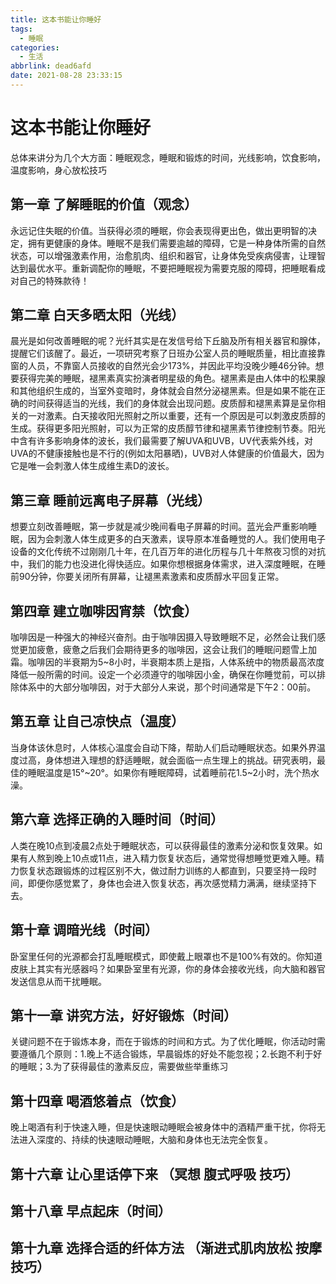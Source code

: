 ```yaml
---
title: 这本书能让你睡好
tags:
  - 睡眠
categories:
  - 生活
abbrlink: dead6afd
date: 2021-08-28 23:33:15
---
```


# 这本书能让你睡好

总体来讲分为几个大方面：睡眠观念，睡眠和锻炼的时间，光线影响，饮食影响，温度影响，身心放松技巧

## 第一章 了解睡眠的价值（观念）

永远记住失眠的价值。当获得必须的睡眠，你会表现得更出色，做出更明智的决定，拥有更健康的身体。睡眠不是我们需要逾越的障碍，它是一种身体所需的自然状态，可以增强激素作用，治愈肌肉、组织和器官，让身体免受疾病侵害，让理智达到最优水平。重新调配你的睡眠，不要把睡眠视为需要克服的障碍，把睡眠看成对自己的特殊款待！

## 第二章 白天多晒太阳（光线）

晨光是如何改善睡眠的呢？光纤其实是在发信号给下丘脑及所有相关器官和腺体，提醒它们该醒了。最近，一项研究考察了日班办公室人员的睡眠质量，相比直接靠窗的人员，不靠窗人员接收的自然光会少173%，并因此平均没晚少睡46分钟。想要获得完美的睡眠，褪黑素真实扮演者明星级的角色。褪黑素是由人体中的松果腺和其他组织生成的，当室外变暗时，身体就会自然分泌褪黑素。但是如果不能在正确的时间获得适当的光线，我们的身体就会出现问题。皮质醇和褪黑素算是呈你相关的一对激素。白天接收阳光照射之所以重要，还有一个原因是可以刺激皮质醇的生成。获得更多阳光照射，可以为正常的皮质醇节律和褪黑素节律控制节奏。阳光中含有许多影响身体的波长，我们最需要了解UVA和UVB，UV代表紫外线，对UVA的不健康接触也是不行的(例如太阳暴晒)，UVB对人体健康的价值最大，因为它是唯一会刺激人体生成维生素D的波长。

## 第三章 睡前远离电子屏幕（光线）

想要立刻改善睡眠，第一步就是减少晚间看电子屏幕的时间。蓝光会严重影响睡眠，因为会刺激人体生成更多的白天激素，误导原本准备睡觉的人。我们使用电子设备的文化传统不过刚刚几十年，在几百万年的进化历程与几十年熬夜习惯的对抗中，我们的能力也没进化得快适应。如果你想根据身体需求，进入深度睡眠，在睡前90分钟，你要关闭所有屏幕，让褪黑素激素和皮质醇水平回复正常。

## 第四章 建立咖啡因宵禁（饮食）

咖啡因是一种强大的神经兴奋剂。由于咖啡因摄入导致睡眠不足，必然会让我们感觉更加疲惫，疲惫之后我们会期待更多的咖啡因，这会让我们的睡眠问题雪上加霜。咖啡因的半衰期为5~8小时，半衰期本质上是指，人体系统中的物质最高浓度降低一般所需的时间。设定一个必须遵守的咖啡因小金，确保在你睡觉前，可以排除体系中的大部分咖啡因，对于大部分人来说，那个时间通常是下午2：00前。

## 第五章 让自己凉快点（温度）

当身体该休息时，人体核心温度会自动下降，帮助人们启动睡眠状态。如果外界温度过高，身体想进入理想的舒适睡眠，就会面临一点生理上的挑战。研究表明，最佳的睡眠温度是15°~20°。如果你有睡眠障碍，试着睡前花1.5~2小时，洗个热水澡。

## 第六章 选择正确的入睡时间（时间）

人类在晚10点到凌晨2点处于睡眠状态，可以获得最佳的激素分泌和恢复效果。如果有人熬到晚上10点或11点，进入精力恢复状态后，通常觉得想睡觉更难入睡。精力恢复状态跟锻炼的过程区别不大，做过耐力训练的人都直到，只要坚持一段时间，即便你感觉累了，身体也会进入恢复状态，再次感觉精力满满，继续坚持下去。

## 第十章 调暗光线（时间）

卧室里任何的光源都会打乱睡眠模式，即使戴上眼罩也不是100%有效的。你知道皮肤上其实有光感器吗？如果卧室里有光源，你的身体会接收光线，向大脑和器官发送信息从而干扰睡眠。

## 第十一章 讲究方法，好好锻炼（时间）

关键问题不在于锻炼本身，而在于锻炼的时间和方式。为了优化睡眠，你活动时需要遵循几个原则：1.晚上不适合锻炼，早晨锻炼的好处不能忽视；2.长跑不利于好的睡眠；3.为了获得最佳的激素反应，需要做些举重练习

## 第十四章 喝酒悠着点（饮食）

晚上喝酒有利于快速入睡，但是快速眼动睡眠会被身体中的酒精严重干扰，你将无法进入深度的、持续的快速眼动睡眠，大脑和身体也无法完全恢复。

## 第十六章 让心里话停下来 （冥想 腹式呼吸 技巧）

## 第十八章 早点起床（时间）

## 第十九章 选择合适的纤体方法 （渐进式肌肉放松 按摩 技巧）
